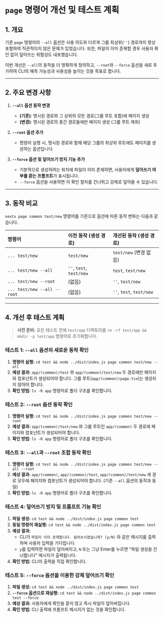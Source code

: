 # `page` 명령어 개선 및 테스트 계획

## 1. 개요

기존 `page` 명령어의 `--all` 옵션은 사용 의도와 다르게 그룹 최상위(`''`) 경로까지 항상 포함하여 직관적이지 않은 문제가 있었습니다. 또한, 파일이 이미 존재할 경우 사용자 확인 없이 덮어쓰는 위험성도 내포했습니다.

이번 개선은 `--all`의 동작을 더 명확하게 정의하고, `--root`와 `--force` 옵션을 새로 추가하여 CLI의 예측 가능성과 사용성을 높이는 것을 목표로 합니다.

---

## 2. 주요 변경 사항

1.  **`--all` 옵션 동작 변경**
    -   **(기존)**: 명시된 경로와 그 상위의 모든 경로(그룹 루트 포함)에 페이지 생성
    -   **(변경)**: 명시된 경로의 중간 경로들에만 페이지 생성 (그룹 루트 제외)

2.  **`--root` 옵션 추가**
    -   명령어 실행 시, 명시된 경로와 함께 해당 그룹의 최상위 루트에도 페이지를 생성하는 옵션입니다.

3.  **`--force` 옵션 및 덮어쓰기 방지 기능 추가**
    -   기본적으로 생성하려는 위치에 파일이 이미 존재하면, 사용자에게 **덮어쓰기 여부를 묻는 프롬프트**가 표시됩니다.
    -   `--force` 옵션을 사용하면 이 확인 절차를 건너뛰고 강제로 덮어쓸 수 있습니다.

---

## 3. 동작 비교

`nextx page common test/new` 명령어를 기준으로 옵션에 따른 동작 변화는 다음과 같습니다.

| 명령어 | 이전 동작 (생성 경로) | 개선된 동작 (생성 경로) |
| :--- | :--- | :--- |
| `... test/new` | `test/new` | `test/new` (변경 없음) |
| `... test/new --all` | `''`, `test`, `test/new` | `test`, `test/new` |
| `... test/new --root` | (없음) | `''`, `test/new` |
| `... test/new --all --root` | (없음) | `''`, `test`, `test/new` |

---

## 4. 개선 후 테스트 계획

> **사전 준비:** 모든 테스트 전에 `test/app` 디렉토리를 `rm -rf test/app && mkdir -p test/app` 명령어로 초기화합니다.

### 테스트 1: `--all` 옵션의 새로운 동작 확인

1.  **명령어 실행:** `cd test && node ../dist/index.js page common test/new --all`
2.  **예상 결과:** `app/(common)/test` 와 `app/(common)/test/new` 두 경로에만 페이지와 컴포넌트가 생성되어야 합니다. 그룹 루트(`app/(common)/page.tsx`)는 생성되지 않아야 합니다.
3.  **확인 방법:** `ls -R app` 명령어로 폴더 구조를 확인합니다.

### 테스트 2: `--root` 옵션 동작 확인

1.  **명령어 실행:** `cd test && node ../dist/index.js page common test/new --root`
2.  **예상 결과:** `app/(common)/test/new` 와 그룹 루트인 `app/(common)` 두 경로에 페이지와 컴포넌트가 생성되어야 합니다.
3.  **확인 방법:** `ls -R app` 명령어로 폴더 구조를 확인합니다.

### 테스트 3: `--all`과 `--root` 조합 동작 확인

1.  **명령어 실행:** `cd test && node ../dist/index.js page common test/new --all --root`
2.  **예상 결과:** `app/(common)`, `app/(common)/test`, `app/(common)/test/new` 세 경로 모두에 페이지와 컴포넌트가 생성되어야 합니다. (기존 `--all` 옵션의 동작과 동일)
3.  **확인 방법:** `ls -R app` 명령어로 폴더 구조를 확인합니다.

### 테스트 4: 덮어쓰기 방지 및 프롬프트 기능 확인

1.  **파일 생성:** `cd test && node ../dist/index.js page common test`
2.  **동일 명령어 재실행:** `cd test && node ../dist/index.js page common test`
3.  **예상 결과:**
    -   CLI가 `파일이 이미 존재합니다. 덮어쓰시겠습니까? (y/N)` 와 같은 메시지를 출력하며 사용자 입력을 기다립니다.
    -   `y`를 입력하면 파일이 덮어써지고, `N` 또는 그냥 Enter를 누르면 "파일 생성을 건너뜁니다" 메시지가 출력됩니다.
4.  **확인 방법:** CLI의 출력을 직접 확인합니다.

### 테스트 5: `--force` 옵션을 이용한 강제 덮어쓰기 확인

1.  **파일 생성:** `cd test && node ../dist/index.js page common test`
2.  **`--force` 옵션으로 재실행:** `cd test && node ../dist/index.js page common test --force`
3.  **예상 결과:** 사용자에게 확인을 묻지 않고 즉시 파일이 덮어써집니다.
4.  **확인 방법:** CLI 출력에 프롬프트 메시지가 없는 것을 확인합니다.
